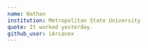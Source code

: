 ```yaml
---
name: Nathan
institution: Metropolitan State University
quote: It worked yesterday.
github_user: iArcanex
---
```

